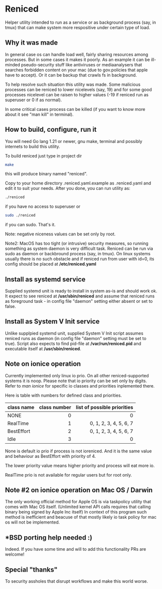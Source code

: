 # Reniced

Helper utility intended to run as a service or as background process (say, in tmux) that can make system more
respositive under certain type of load.

## Why it was made

In general case os can handle load well, fairly sharing resources among processes. But in some cases it makes it poorly.
As an example it can be ill-minded pseudo-security stuff like antiviruses or mediaanalysers that searches forbidden
content on your mac (due to gov.policies that apple have to accept). Or it can be backup that crawls fs in background.

To help resolve such situation this utility was made. Some malicious processes can be reniced to lower nicelevels (say,
19) and for some good processes nicelevel can be raisen to higher values (-19 if reniced run as superuser or 0 if as
normal).

In some critical cases process can be killed (if you want to know more about it see "man kill" in terminal).

## How to build, configure, run it

You will need Go lang 1.21 or newer, gnu make, terminal and possibly internets to build this utility.

To build reniced just type in project dir

```bash
make
```

this will produce binary named "reniced".

Copy to your home directory .reniced.yaml.example as .reniced.yaml and edit it to suit your needs. After you done, you
can run utility as:

```bash
./reniced
```

if you have no access to superuser or

```bash
sudo ./reniced
```

if you can sudo. That's it.

Note: negative niceness values can be set only by root.

Note2: MacOS has too tight (or intrusive) security measures, so running something as system daemon is very difficult
task. Reniced can be run via sudo as daemon or backbround process (say, in tmux). On linux systems usually there is no
such obstacle and if reniced run from user with id=0, its config should be placed at **/etc/reniced.yaml**

## Install as systemd service

Supplied systemd unit is ready to install in system as-is and should work ok. It expect to see reniced at
**/usr/sbin/reniced** and assume that reniced runs as foreground task - in config file "daemon" setting either absent or
set to false.

## Install as System V Init service

Unlike supplpied systemd unit, supplied System V Init script assumes reniced runs as daemon (in config file "daemon"
setting must be set to true). Script also expects to find pid-file at **/var/run/reniced.pid** and executable itself at
**/usr/sbin/reniced**.

## Note on ionice operation

Currently implemented only linux io prio. On all other reniced-supported systems it is noop. Please note that io
priority can be set only by digits. Refer to *man ionice* for specific io classes and priorities inplemented there.

Here is table with numbers for defined class and priorities.

| class name | class number | list of possible priorities |
|:-----------|-------------:|----------------------------:|
| NONE       |0             |0                            |
| RealTime   |1             |0, 1, 2, 3, 4, 5, 6, 7       |
| BestEffort |2             |0, 1, 2, 3, 4, 5, 6, 7       |
| Idle       |3             |0                            |

None is default io prio if process is not ioreniced. And it is the same value and behaviour as BestEffort with priority
of 4.

The lower priority value means higher priority and process will eat more io.

RealTime prio is not available for regular users but for root only.

## Note #2 on ionice operation on Mac OS / Darwin

The only working official method for Apple OS is via taskpolicy utility that comes with Mac OS itself. (Unlimited kernel
API calls requires that calling binary being signed by Apple Inc itself) In context of this program such method is
inefficient and beacuse of that mostly likely io task policy for mac os will not be implemented.

## *BSD porting help needed :)

Indeed. If you have some time and will to add this functionality PRs are welcome!

## Special "thanks"

To security assholes that disrupt workflows and make this world worse.

